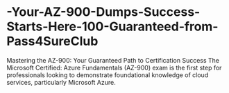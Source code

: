 # -Your-AZ-900-Dumps-Success-Starts-Here-100-Guaranteed-from-Pass4SureClub
Mastering the AZ-900: Your Guaranteed Path to Certification Success The Microsoft Certified: Azure Fundamentals (AZ-900) exam is the first step for professionals looking to demonstrate foundational knowledge of cloud services, particularly Microsoft Azure.

